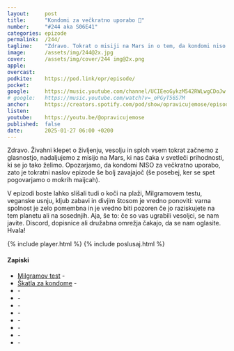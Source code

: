 ```yaml
---
layout: 	post
title:  	"Kondomi za večkratno uporabo 🚀"
number: 	"#244 aka S06E41"
categories:	epizode
permalink:	/244/
tagline: 	"Zdravo. Tokrat o misiji na Mars in o tem, da kondomi niso za večkratno uporabo, tudi če jih uporabljate z vesoljkami ali vesoljci. ;)" 
image:		/assets/img/244@2x.jpg
cover:		/assets/img/cover/244 img@2x.png
apple:		
overcast:	
podkite:	https://pod.link/opr/episode/
pocket:		
google:		https://music.youtube.com/channel/UCIEeoGykzM542RWLwgCDoJw
# google:	https://music.youtube.com/watch?v=_oPGyT56S7M
anchor:		https://creators.spotify.com/pod/show/opravicujemose/episodes/Kondomi-za-vekratno-uporabo-e2u0rj9
listen:		
youtube:	https://youtu.be/@opravicujemose
published:	false
date: 		2025-01-27 06:00 +0200
---
```


Zdravo. Živahni klepet o življenju, vesolju in sploh vsem tokrat začnemo z glasnostjo, nadaljujemo z misijo na Mars, ki nas čaka v svetleči prihodnosti, ki se jo tako želimo. Opozarjamo, da kondomi NISO za večkratno uporabo, zato je tokratni naslov epizode še bolj zavajajoč (še posebej, ker se spet pogovarjamo o mokrih maijcah). 

V epizodi boste lahko slišali tudi o koči na plaži, Milgramovem testu, veganske usnju, kljub zabavi in divjim štosom je vredno ponoviti: varna spolnost je zelo pomembna in je vredno biti pozoren če jo raziskujete na tem planetu ali na sosednjih. Aja, še to: če so vas ugrabili vesoljci, se nam javite. Discord, dopisnice ali družabna omrežja čakajo, da se nam oglasite. Hvala! 

{% include player.html %}
{% include poslusaj.html %}

<!--break-->

#### Zapiski

- [Milgramov test]() - 
- [Škatla za kondome]() - 
- []() - 
- []() - 
- []() - 
- []() - 
- []() - 
- []() - 
- []() - 
- []() - 